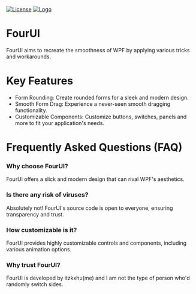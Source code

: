 [![License](https://img.shields.io/badge/license-MIT-blue.svg)](https://opensource.org/licenses/MIT)
[![Logo](https://cdn.discordapp.com/attachments/1125385820199714828/1139533285463167017/4UI_logo.png)](https://github.com/1Kxhu/FourUI)


# FourUI

FourUI aims to recreate the smoothness of WPF by applying various tricks and workarounds.

# Key Features

- Form Rounding: Create rounded forms for a sleek and modern design.
- Smooth Form Drag: Experience a never-seen smooth dragging functionality.
- Customizable Components: Customize buttons, switches, panels and more to fit your application's needs.

# Frequently Asked Questions (FAQ)

### **Why choose FourUI?**
FourUI offers a slick and modern design that can rival WPF's aesthetics.
  
### **Is there any risk of viruses?**
Absolutely not! FourUI's source code is open to everyone, ensuring transparency and trust.

### **How customizable is it?**
FourUI provides highly customizable controls and components, including various animation options.

### **Why trust FourUI?**
FourUI is developed by itzkxhu(me) and I am not the type of person who'd randomly switch sides.
